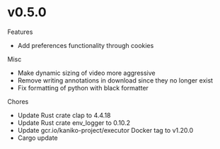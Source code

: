 # v0.5.0

Features

* Add preferences functionality through cookies

Misc

* Make dynamic sizing of video more aggressive
* Remove writing annotations in download since they no longer exist
* Fix formatting of python with black formatter

Chores

* Update Rust crate clap to 4.4.18
* Update Rust crate env_logger to 0.10.2
* Update gcr.io/kaniko-project/executor Docker tag to v1.20.0
* Cargo update
